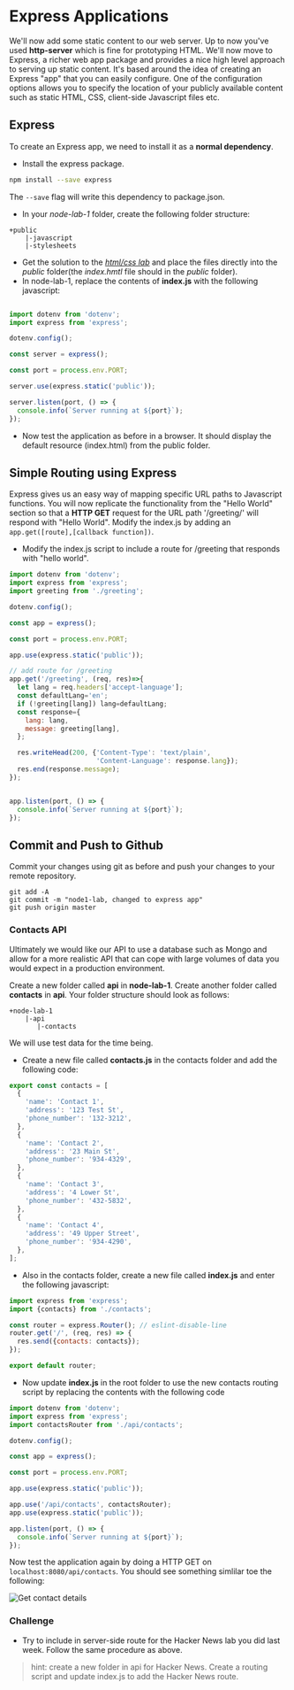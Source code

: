 # Express Applications

We'll now add some static content to our web server. Up to now you've used **http-server** which is fine for prototyping HTML. We'll now move to Express, a richer web app package and provides a nice high level approach to serving up static content. It's based around the idea of creating an Express "app" that you can easily configure. One of the configuration options allows you to specify the location of your publicly available content such as static HTML, CSS, client-side Javascript files etc.

## Express
To create an Express app, we need to install it as a **normal dependency**.

- Install the express package.
~~~bash
npm install --save express
~~~

The ``--save`` flag will write this dependency to package.json.

- In your *node-lab-1* folder, create the following folder structure:

~~~
+public
    |-javascript
    |-stylesheets
~~~

- Get the solution to the [*html/css lab*](./img/static.zip) and place the files directly into the *public* folder(the *index.hmtl* file should in the *public* folder).
- In node-lab-1, replace the contents of **index.js** with the following javascript:

~~~javascript

import dotenv from 'dotenv';
import express from 'express';

dotenv.config();

const server = express();

const port = process.env.PORT;

server.use(express.static('public'));

server.listen(port, () => {
  console.info(`Server running at ${port}`);
});

~~~

- Now test the application as before in a browser. It should display the default resource (index.html) from the public folder.

## Simple Routing using Express
Express gives us an easy way of mapping specific URL paths to Javascript functions. You will now replicate the functionality from the "Hello World" section so that a **HTTP GET** request for the URL path  '/greeting/' will respond with "Hello World". Modify the index.js by adding an ``app.get([route],[callback function])``.
- Modify the index.js script to include a route for /greeting that responds with "hello world".

~~~javascript
import dotenv from 'dotenv';
import express from 'express';
import greeting from './greeting';

dotenv.config();

const app = express();

const port = process.env.PORT;

app.use(express.static('public'));

// add route for /greeting
app.get('/greeting', (req, res)=>{
  let lang = req.headers['accept-language'];
  const defaultLang='en';
  if (!greeting[lang]) lang=defaultLang;
  const response={
    lang: lang,
    message: greeting[lang],
  };

  res.writeHead(200, {'Content-Type': 'text/plain',
                      'Content-Language': response.lang});
  res.end(response.message);
});


app.listen(port, () => {
  console.info(`Server running at ${port}`);
});
~~~
## Commit and Push to Github
Commit your changes using git as before and push your changes to your remote repository.

~~~script
git add -A
git commit -m "node1-lab, changed to express app"
git push origin master
~~~

### Contacts API

 Ultimately we would like our API to use a database such as Mongo and allow for a more realistic API that can cope with large volumes of data you would expect in a production environment.

Create a new folder called **api** in **node-lab-1**. Create another folder called **contacts** in **api**. Your folder structure should look as follows:

~~~
+node-lab-1
    |-api
       |-contacts
~~~

We will use test data for the time being. 

- Create a new file called **contacts.js** in the contacts folder and add the following code:

~~~javascript
export const contacts = [
  {
    'name': 'Contact 1',
    'address': '123 Test St',
    'phone_number': '132-3212',
  },
  {
    'name': 'Contact 2',
    'address': '23 Main St',
    'phone_number': '934-4329',
  },
  {
    'name': 'Contact 3',
    'address': '4 Lower St',
    'phone_number': '432-5832',
  },
  {
    'name': 'Contact 4',
    'address': '49 Upper Street',
    'phone_number': '934-4290',
  },
];
~~~

- Also in the contacts folder, create a new file called **index.js** and enter the following javascript:

~~~javascript
import express from 'express';
import {contacts} from './contacts';

const router = express.Router(); // eslint-disable-line
router.get('/', (req, res) => {
  res.send({contacts: contacts});
});

export default router;
~~~


- Now update **index.js** in the root folder to use the new contacts routing script by replacing the contents with the following code

~~~javascript
import dotenv from 'dotenv';
import express from 'express';
import contactsRouter from './api/contacts';

dotenv.config();

const app = express();

const port = process.env.PORT;

app.use(express.static('public'));

app.use('/api/contacts', contactsRouter);
app.use(express.static('public'));

app.listen(port, () => {
  console.info(`Server running at ${port}`);
});
~~~

Now test the application again by doing a HTTP GET on ``localhost:8080/api/contacts``. You should see something simlilar toe the following:

![Get contact details](./img/contacts_api_1.png)

### Challenge

- Try to include in server-side route for the Hacker News lab you did last week. Follow the same procedure as above.

> hint: create a new folder in api for Hacker News. Create a routing script and update index.js to add the Hacker News route.
